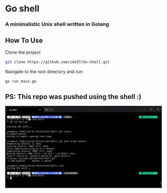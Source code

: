 # Go shell 

### A minimalistic Unix shell written in Golang

## How To Use
Clone the project
```sh
git clone https://github.com/zde37/Go-Shell.git
```

Navigate to the root directory and run:
```sh
go run main.go
```

## PS: This repo was pushed using the shell :)
![Alt text](go_shell_git.png)